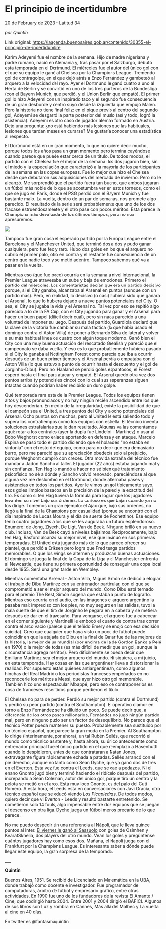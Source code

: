 # El principio de incertidumbre



20 de February de 2023 - Latitud 34

_por Quintín_

Link original: https://laagenda.buenosaires.gob.ar/contenido/30355-el-principio-de-incertidumbre



Karim Adeyemi fue el nombre de la semana. Hijo de madre nigeriana y padre rumano, nació en Alemania y, tras pasar por el Salzburgo, debutó esta temporada en el Dortmund. El miércoles fue el autor del único gol con el que su equipo le ganó al Chelsea por la Champions League. Tremendo gol de contragolpe, en el que dejó atrás a Enzo Fernández y gambeteó al arquero a la velocidad del rayo. Ayer el Dortmund le ganó cuatro a uno al Herta de Berlín y se convirtió en uno de los tres punteros de la Bundesliga (con el Bayern Munich, que perdió, y el Union Berlin que empató). El primer gol lo hizo Adeyemi con un inspirado taco y el segundo fue consecuencia de un gran desborde y centro suyo desde la izquierda que empujó Malen. Pero la historia no tiene final feliz: en el pique previo al centro del segundo gol, Adeyemi se desgarró la parte posterior del muslo (así y todo, logró la asistencia). Adeyemi es otro caso de jugador alemán formado en Austria. Dejo una pregunta: ¿no está habiendo más lesiones que las habituales, lesiones que tardan meses en curarse? Me gustaría conocer una estadística al respecto.




El Dortmund está en un gran momento, lo que no quiere decir mucho, porque todos los años pasa un gran momento pero termina cayéndose cuando parece que puede estar cerca de un título. De todos modos, el partido con el Chelsea fue el mejor de la semana: los dos jugaron bien, sin el miedo y la especulación que caracterizó a la mayoría de los participantes de la semana en las copas europeas. Fue lo mejor que hizo el Chelsea desde que debutaron sus adquisiciones del mercado de invierno. Pero no le alcanzó. Me sorprendió que el partido fuera tan bueno, que ambos jugaran un fútbol más noble de lo que se acostumbra ver en estos torneos, como el que se jugó en París, donde el PSG perdió con el Bayern Munich y fue bastante malo. La vuelta, dentro de un par de semanas, nos promete algo parecido. El resultado de la serie será probablemente que uno de los dos fracase estruendosamente y el otro pase con pocos méritos. Esta parece la Champions más devaluada de los últimos tiempos, pero no nos apresuremos.




![](https://cdn.feater.me/files/images/917596/0eb822a4-964e-4115-a0a4-309b5832e1e5.jpg)




Tampoco fue gran cosa el esperado partido por la Europa League entre el Barcelona y el Manchester United, que terminó dos a dos y pudo ganar cualquiera, pero fue feo y raro. Hubo dos goles en los que el arquero no cubrió el primer palo, otro en contra y el restante fue consecuencia de un centro que nadie tocó y se metió adentro. Tampoco sabemos qué va a pasar en la vuelta.




Mientras eso (que fue poco) ocurría en la semana a nivel internacional, la Premier League atravesaba un sube y baja de emociones. Primero el partido del miércoles. Los comentaristas decían que era un partido decisivo porque, si el City ganaba, alcanzaba al Arsenal en puntos (aunque con un partido más). Pero, en realidad, lo decisivo (o casi) hubiera sido que ganara el Arsenal, lo que lo hubiera dejado a nueve puntos potenciales del City. O sea, el City se jugaba la vida y el Arsenal no. Tal vez por eso se repitió algo parecido a lo de la FA Cup, con el City jugando para ganar y el Arsenal para hacer un buen papel (difícil decir cuál), pero sin nada parecido a una voluntad de imponer su juego. Después del partido, Guardiola declaró que la clave de la victoria fue cambiar su mala táctica (la que había usado el domingo contra el Aston Villa) de poner a Bernardo Silva de lateral y volver a su más habitual línea de cuatro con algún toque moderno. Ganó bien el City con una muy buena actuación del rescatado Grealish y pareció que el campeonato se daba vuelta. Y eso es lo que probablemente hubiera pasado si el City le ganaba al Nottingham Forest como parecía que iba a ocurrir después de un buen primer tiempo y el Arsenal perdía o empataba con el Aston Villa (lo que estuvo a punto de ocurrir hasta el descuento y el gol de Jorginho-Dibu). Pero no, Haaland se perdió goles espantosos, el Forest esperó hasta el final para atacar y empató. El Arsenal quedó otra vez dos puntos arriba (y potenciales cinco) con lo cual sus esperanzas siguen intactas cuando podrían haber recibido un duro golpe.




Qué temporada rara esta de la Premier League. Todos los equipos tienen altos y bajos pronunciados y no hay ningún recién ascendido entre los que hoy descenderían. En medio de la irregularidad, existe la posibilidad de que el campeón sea el United, a tres puntos del City y a ocho potenciales del Arsenal. Ocho puntos son muchos, pero al United le está saliendo todo y supera los contratiempos como los equipos con estrella. El técnico inventa soluciones estrafalarias que le dan resultado. Algunas ya las comentamos aquí: rotar a los centrales (ayer la dupla fue Lindelof - Martínez) o usar al Bobo Weghorst como enlace aportando en defensa y en ataque. Marcelo Espina se pasó todo el partido diciendo que el holandés "no estaba en sintonía" con el resto del equipo, como para no decir que era demasiado burro, pero me pareció que su apreciación obedecía solo al prejuicio, porque Weghorst cumplió con creces. Otra movida extraña del técnico fue mandar a Jadon Sancho al taller. El jugador (22 años) estaba jugando mal y sin confianza. Ten Hag lo mandó a hacer no sé bien qué tratamiento psicofísico no sé a dónde y Sancho volvió renovado, pareciéndose al que alguna vez me deslumbró en el Dortmund, donde alternaba pases y asistencias en todos los partidos. Ayer le vimos un gol típicamente suyo, esos goles limpios basados en la precisión de la pared y la exactitud del tiro. Es como si ten Hag tuviera la fórmula para lograr que los jugadores levanten su nivel bajo sus órdenes. Lo curioso es que bajan cuando ya no los dirige. Tomemos un gran ejemplo: el Ajax que, bajo sus órdenes, no llegó a la final de la Champions por casualidad (porque se encontró con el día inspirado de Lucas Moura y el día de suerte de Pochettino). Ese equipo tenía cuatro jugadores a los que se les auguraba un futuro esplendoroso. Enumero: de Jong, Ziyech, De Ligt, Van de Beek. Ninguno brilló en su nuevo club. Incluso, Van de Beek cayó a niveles bajísimos. Recíprocamente, bajo ten Hag, Rasford alcanzó su mejor nivel, ese que insinuó en sus primeras temporadas. El United está jugando más de lo que parece ofrecer su plantel, que perdió a Eriksen pero logra que Fred tenga partidos memorables. O que los wings se alternen y produzcan buenas actuaciones. El domingo se juega la final de la Copa de la Liga y el Manchester enfrenta al Newcastle, que tiene su primera oportunidad de conseguir una copa local desde 1955. Será una gran tarde en Wembley.




Mientras comentaba Arsenal - Aston Villa, Miguel Simón se dedicó a elogiar el trabajo de Dibu Martínez con su entrenador particular, con el que se comprometió a ser el mejor arquero del mundo. Como Dibu está ternado para el premio The Best, Simón sugería que estaba a punto de lograrlo. Mientras eso ocurría en el audio, en las imágenes el arquero argentino la pasaba mal: impreciso con los pies, no muy seguro en las salidas, tuvo la mala suerte de que el tiro de Jorginho le pegara en la cabeza y se metiera después de dar en el travesaño. Para vengarse, el arquero fue a cabecear en el corner siguiente y Martinelli le embocó el cuarto de contra tras correr contra el arco vacío (parece que el teñido Emery se enojó con esa decisión suicida). Creo que cualquier que haya visto un poco de fútbol puede coincidir en que la atajada de Dibu en la final de Qatar fue de las mejores de la historia, la mejor de un mundial (por encima de la de Gordon Banks a Pelé en 1970) o la mejor de todas (es más difícil de medir que un gol, aunque la circunstancia agrega méritos). Pero difícilmente se pueda decir que Emiliano Martínez sea el mejor arquero del mundo. Ni siquiera, a mi juicio, en esta temporada. Hay cosas en las que argentinear lleva a distorsionar la realidad. Por supuesto están quienes antiargentinean, como algunos hinchas del Real Madrid o los periodistas franceses empeñados en no reconocerle los méritos a Messi, que ayer hizo otro gol memorable. También hizo uno espectacular Mbappé, pero eso de contraponerlos es cosa de franceses resentidos porque perdieron el título.




El Chelsea no para de perder. Perdió su mejor partido (contra el Dortmund) y perdió su peor partido (contra el Southampton). El operativo clamor en torno a Enzo Fernández se ha diluido un poco. Se puede decir que, a diferencia de los otros pases millonarios, Fernández no jugó ningún partido mal, pero en ninguno pudo ser un factor de desequilibrio. No parece que el técnico Potter pueda mantener su puesto. Probablemente sea sustituido por un técnico español, que parece la gran moda en la Premier. Al Southampton lo dirige (interinamente, por ahora), un tal Rubén Sellés, que recorrió el mundo como técnico asistente y, hasta ahora, su único antecedente como entrenador principal fue el único partido en el que reemplazó a Hasenhuttl cuando lo despidieron, antes de que contrataran a Natan Jones, extravagante figura rápidamente echada a patadas. Sellés arrancó con el pie derecho, aunque no tanto como Sean Dyche, que ya ganó dos de tres en el Everton. Esta vez fue contra el Leeds, que se cae a pedazos. Ni el enano Gnonto jugó bien y terminó haciendo el ridículo después del partido, increpando a Sean Coleman, autor del único gol, porque tiró un centro y la pelota se metió en el arco. Está muy loco Gnonto, es del palo del Cuti Romero. A esta hora, el Leeds esta en conversaciones con Javi Gracia, otro técnico español que se educó viendo *Los Picapiedras*. De todos modos, quiero decir que vi Everton - Leeds y resultó bastante entretenido. Se cometieron solo 14 fouls, algo impensable entre dos equipos que se juegan el descenso en otra liga. Dyche juega un fútbol menos precario de lo que parece.




No me puedo despedir sin una referencia al Nápoli, que le lleva quince puntos al Inter. [El viernes le ganó al Sassuolo](https://www.youtube.com/watch?v=wNeeTqEfnXk) con goles de Osimhen y KvaratSkhelia, dos players del otro mundo. Vean los goles y pregúntense cuántos jugadores hay como esos dos. Mañana, el Napoli juega con el Frankfurt por la Champions League. Es interesante saber a dónde puede llegar este equipo, la gran sorpresa de la temporada.




\_\_\_




**Quintín**




Buenos Aires, 1951. Se recibió de Licenciado en Matemática en la UBA, donde trabajó como docente e investigador. Fue programador de computadoras, árbitro de fútbol y empresario gráfico, entre otras actividades. En 1990 fue uno de los fundadores de la revista El Amante / Cine, que codirigió hasta 2004. Entre 2001 y 2004 dirigió el BAFICI. Algunos de sus libros son Luz y sombra en Cannes, Más allá del Malbec y La vuelta al cine en 40 días.




En twitter es @fantasmaquintin



